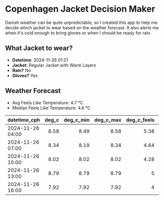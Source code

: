 
# Copenhagen Jacket Decision Maker

Danish weather can be quite unpredictable, so I created this app to help me decide which jacket to wear based on the weather forecast. 
It also alerts me when it's cold enough to bring gloves or when I should be ready for rain.

## What Jacket to wear?

- **Datetime**: 2024-11-26 01:21
- **Jacket**: Regular Jacket with Warm Layers
- **Rain?** No
- **Gloves?** Yes

## Weather Forecast
- Avg Feels Like Temperature: 4.7 °C
- Median Feels Like Temperature: 4.6 °C

| datetime_cph     |   deg_c |   deg_c_min |   deg_c_max |   deg_c_feels | weather   | wind   | rain   |
|:-----------------|--------:|------------:|------------:|--------------:|:----------|:-------|:-------|
| 2024-11-26 04:00 |    8.58 |        8.49 |        8.58 |          5.38 | Clouds    | High   | None   |
| 2024-11-26 07:00 |    8.34 |        8.19 |        8.34 |          4.64 | Clouds    | High   | None   |
| 2024-11-26 10:00 |    8.02 |        8.02 |        8.02 |          4.28 | Clouds    | High   | None   |
| 2024-11-26 13:00 |    8.79 |        8.79 |        8.79 |          5    | Clouds    | High   | None   |
| 2024-11-26 16:00 |    7.92 |        7.92 |        7.92 |          4    | Clouds    | High   | None   |
        